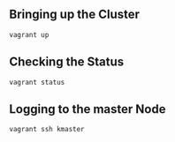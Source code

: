 ## Bringing up the Cluster

    vagrant up

## Checking the Status

    vagrant status

## Logging to the master Node 

    vagrant ssh kmaster